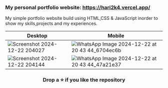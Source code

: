 ### My personal portfolio website: https://hari2k4.vercel.app/

My simple portfolio website build using HTML,CSS & JavaScript inorder to show my skills,projects and my experiences.

| Desktop | Mobile |
|--|--|
| ![Screenshot 2024-12-22 204027](https://github.com/user-attachments/assets/7ea50962-0ade-485b-bf0c-a82e39411271) | ![WhatsApp Image 2024-12-22 at 20 43 44_6704ec6b](https://github.com/user-attachments/assets/1732e79c-7c45-4940-8aa3-ba8cb7d2ddf2)
| ![Screenshot 2024-12-22 204144](https://github.com/user-attachments/assets/24e240b9-877f-4155-bbe4-ba111f88b60a) | ![WhatsApp Image 2024-12-22 at 20 43 44_47a21e37](https://github.com/user-attachments/assets/9311b5ae-27ad-4734-8233-06fecb21b606)

### <div align="center"> Drop a ⭐ if you like the repository</div>
